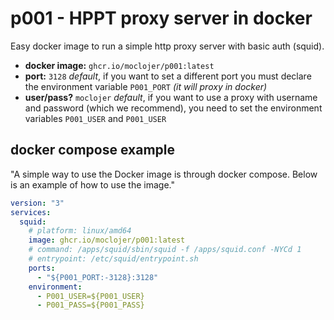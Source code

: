 # p001 - HPPT proxy server in docker

Easy docker image to run a simple http proxy server with basic auth (squid).

* **docker image:** `ghcr.io/moclojer/p001:latest`
* **port:** `3128` *default*, if you want to set a different port you must declare the environment variable `P001_PORT` *(it will proxy in docker)*
* **user/pass?** `moclojer` *default*, if you want to use a proxy with username and password (which we recommend), you need to set the environment variables `P001_USER` and `P001_USER`

## docker compose example

"A simple way to use the Docker image is through ﻿docker compose. Below is an example of how to use the image."

```yaml
version: "3"
services:
  squid:
    # platform: linux/amd64
    image: ghcr.io/moclojer/p001:latest
    # command: /apps/squid/sbin/squid -f /apps/squid.conf -NYCd 1
    # entrypoint: /etc/squid/entrypoint.sh
    ports:
      - "${P001_PORT:-3128}:3128"
    environment:
      - P001_USER=${P001_USER}
      - P001_PASS=${P001_PASS}
```

